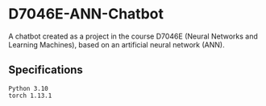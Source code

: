 # D7046E-ANN-Chatbot
A chatbot created as a project in the course D7046E (Neural Networks and Learning Machines), based on an artificial neural network (ANN).

## Specifications
```
Python 3.10
torch 1.13.1
```